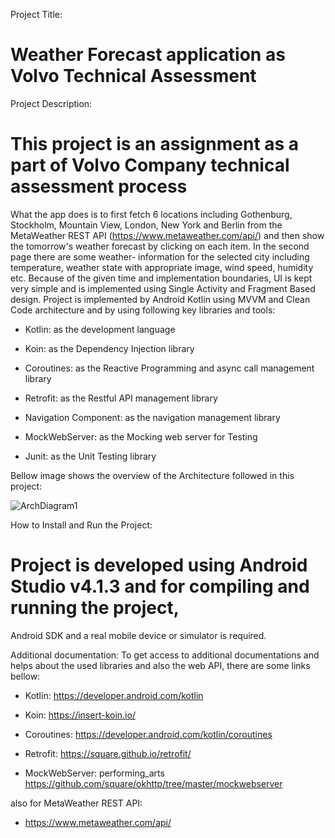 Project Title:
# Weather Forecast application as Volvo Technical Assessment


Project Description:
# This project is an assignment as a part of Volvo Company technical assessment process
What the app does is to first fetch 6 locations including Gothenburg, Stockholm, Mountain View, London,
New York and Berlin from the MetaWeather REST API (https://www.metaweather.com/api/) and then show
 the tomorrow's weather forecast by clicking on each item. In the second page there are some weather-
 information for the selected city including temperature, weather state with appropriate image,
 wind speed, humidity  etc. Because of the given time and implementation boundaries, UI is kept
 very simple and is implemented using Single Activity and Fragment Based design.
Project is implemented by Android Kotlin using MVVM and Clean Code architecture and by using
following key libraries and tools:

- Kotlin: as the development language

- Koin: as the Dependency Injection library

- Coroutines: as the Reactive Programming and async call management library

- Retrofit: as the Restful API management library

- Navigation Component: as the navigation management library

- MockWebServer: as the Mocking web server for Testing

- Junit: as the Unit Testing library

Bellow image shows the overview of the Architecture followed in this project:

![ArchDiagram1](https://user-images.githubusercontent.com/39777674/71248284-78d00800-2340-11ea-9077-080e29a8c918.png)


How to Install and Run the Project:
# Project is developed using Android Studio v4.1.3 and for compiling and running the project,
Android SDK and a real mobile device or simulator is required.


Additional documentation:
To get access to additional documentations and helps about the used libraries and also the web API,
there are some links bellow:

- Kotlin: https://developer.android.com/kotlin

- Koin: https://insert-koin.io/

- Coroutines: https://developer.android.com/kotlin/coroutines

- Retrofit: https://square.github.io/retrofit/

- MockWebServer: performing_arts https://github.com/square/okhttp/tree/master/mockwebserver

also for MetaWeather REST API:

- https://www.metaweather.com/api/
